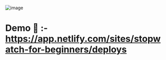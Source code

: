 ![image](https://github.com/Akshansh029/Stopwatch-for-beginners/assets/145496594/b20f470c-6ccd-42eb-ac76-88871763e2e0)

# Demo 🔗 :- https://app.netlify.com/sites/stopwatch-for-beginners/deploys
